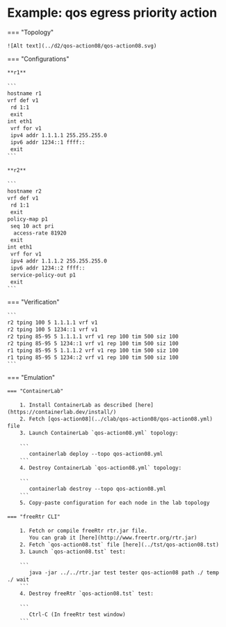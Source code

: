 # Example: qos egress priority action

=== "Topology"

    ![Alt text](../d2/qos-action08/qos-action08.svg)

=== "Configurations"

    **r1**

    ```
    hostname r1
    vrf def v1
     rd 1:1
     exit
    int eth1
     vrf for v1
     ipv4 addr 1.1.1.1 255.255.255.0
     ipv6 addr 1234::1 ffff::
     exit
    ```

    **r2**

    ```
    hostname r2
    vrf def v1
     rd 1:1
     exit
    policy-map p1
     seq 10 act pri
      access-rate 81920
     exit
    int eth1
     vrf for v1
     ipv4 addr 1.1.1.2 255.255.255.0
     ipv6 addr 1234::2 ffff::
     service-policy-out p1
     exit
    ```

=== "Verification"

    ```
    r2 tping 100 5 1.1.1.1 vrf v1
    r2 tping 100 5 1234::1 vrf v1
    r2 tping 85-95 5 1.1.1.1 vrf v1 rep 100 tim 500 siz 100
    r2 tping 85-95 5 1234::1 vrf v1 rep 100 tim 500 siz 100
    r1 tping 85-95 5 1.1.1.2 vrf v1 rep 100 tim 500 siz 100
    r1 tping 85-95 5 1234::2 vrf v1 rep 100 tim 500 siz 100
    ```

=== "Emulation"

    === "ContainerLab"

        1. Install ContainerLab as described [here](https://containerlab.dev/install/)  
        2. Fetch [qos-action08](../clab/qos-action08/qos-action08.yml) file  
        3. Launch ContainerLab `qos-action08.yml` topology:  

        ```
           containerlab deploy --topo qos-action08.yml  
        ```
        4. Destroy ContainerLab `qos-action08.yml` topology:  

        ```
           containerlab destroy --topo qos-action08.yml  
        ```
        5. Copy-paste configuration for each node in the lab topology

    === "freeRtr CLI"

        1. Fetch or compile freeRtr rtr.jar file.  
           You can grab it [here](http://www.freertr.org/rtr.jar)  
        2. Fetch `qos-action08.tst` file [here](../tst/qos-action08.tst)  
        3. Launch `qos-action08.tst` test:  

        ```
           java -jar ../../rtr.jar test tester qos-action08 path ./ temp ./ wait
        ```
        4. Destroy freeRtr `qos-action08.tst` test:  

        ```
           Ctrl-C (In freeRtr test window)
        ```

